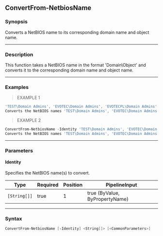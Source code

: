 ConvertFrom-NetbiosName
-----------------------

### Synopsis
Converts a NetBIOS name to its corresponding domain name and object name.

---

### Description

This function takes a NetBIOS name in the format 'Domain\Object' and converts it to the corresponding domain name and object name.

---

### Examples
> EXAMPLE 1

```PowerShell
'TEST\Domain Admins', 'EVOTEC\Domain Admins', 'EVOTECPL\Domain Admins' | ConvertFrom-NetbiosName
Converts the NetBIOS names 'TEST\Domain Admins', 'EVOTEC\Domain Admins', and 'EVOTECPL\Domain Admins' to their corresponding domain names and object names.
```
> EXAMPLE 2

```PowerShell
ConvertFrom-NetbiosName -Identity 'TEST\Domain Admins', 'EVOTEC\Domain Admins', 'EVOTECPL\Domain Admins'
Converts the NetBIOS names 'TEST\Domain Admins', 'EVOTEC\Domain Admins', and 'EVOTECPL\Domain Admins' to their corresponding domain names and object names.
```

---

### Parameters
#### **Identity**
Specifies the NetBIOS name(s) to convert.

|Type        |Required|Position|PipelineInput                 |
|------------|--------|--------|------------------------------|
|`[String[]]`|true    |1       |true (ByValue, ByPropertyName)|

---

### Syntax
```PowerShell
ConvertFrom-NetbiosName [-Identity] <String[]> [<CommonParameters>]
```
